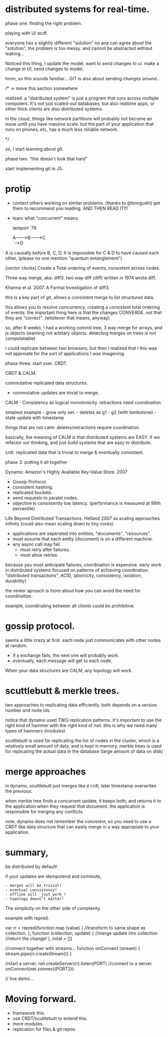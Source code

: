 # distributed systems for real-time.

phase one: finding the right problem.

playing with UI stuff.

everyone has a slightly different "solution"
no ane can agree about the "solution",
the problem is too messy. 
and cannot be abstracted without leaking...

Noticed this thing,
I update the model, want to send changes to ui.
make a change in UI, send changes to model.

hmm, so this sounds familiar... 
GIT is also about sending changes around...

/* -> move this section somewhere

realized: a "distributed system" is just a program that runs across
multiple computers. It's not just scaled-out databases, but also realtime apps,
or other thick clients are also distributed systems. 

in the cloud, things like network partitions will probably not become an issue
untill you have massive scale. but the part of your application that runs on phones, etc,
has a much less reliable network.

*/

so, I start learning about git. 

phase two: "this doesn't look that hard"

start implementing git in JS.


# protip

- contact others working on similar problems.
  (thanks to @bnogushi)
  get them to recommend you reading.
  AND THEN READ IT!!!

- learn what "concurrent" means.

  lamport '79
  
  A--->B--->C
       \
        `-->D

A is causally before B, C, D. 
It is impossible for C & D to have caused each other,
(please no one mention "quantum entanglement")

[vector clocks] Create a Total ordering of events, consistent across nodes.

Three way merge, aka: diff3.
two way diff (diff) written in 1974 wrote diff.

Khanna et al. 2007. A Formal Investigation of diff3.

this is a key part of git, allows a consistent merge to list structured data.

this allows you to resolve concurrency, creating a consistent total ordering of events.
the important thing here is that the changes CONVERGE. not that they are "correct".
(whatever that means, anyway)

so, after 6 weeks, I had a working commit tree, 
3 way merge for arrays, and js objects
(warning not arbitary objects. detecting merges on trees is not computatable)

I could replicate between two browsers. but then I realized that I this was not approiate 
for the sort of applications I was imagening.

phase three: start over. CRDT.

CRDT & CALM. 

commutative replicated data structures. 
  - commutative updates are trivial to merge.

CALM - Consistency as logical monotonicity.
retractions need coordination.

simplest example - grow only set.
                 - deletes as g1 - g2 (with tombstone)
                 - state update with timestamp

things that are not calm: deletes/retractions require coordination.

basically, the meaning of CALM is that distributed systems are EASY.
if we refactor our thinking, and just build systems that are easy to distribute.

crdt. 
replicated data that is trivial to merge & eventually consistent.

phase 3: putting it all together

Dynamo: Amazon's Highly Available Key-Value Store. 2007

  - Gossip Protocol.
  - consistent hashing.
  - replicated buckets.
  - send requests to paralel nodes.
  - objective is consistently low latency.
    (performance is measured at 99th percentile)

Life Beyond Distributed Transactions. Helland 2007
  as scaling approaches infinity (could also mean scaling down to tiny cores)
  -  applications are seperated into entities, "documents", "resources".
  - must assume that each entity (document) is on a different machine.
  - any async call may fail.
    - must retry after failures.
    - must allow retries.

  because you must anticipate failures, coordination is expensive.
  early work in distributed systems focused on patterns of achieving coordination.
  "distributed transactions", ACID, (atomicity, consistency, isolation, durability)

  the newer aproach is more about how you can avoid the need for coordination.

  example, coordinating between all clients could be prohibitive.

# gossip protocol.

seems a little crazy at first. each node just communicates with other nodes at random.

  - if a exchange fails, the next one will probably work.
  - eventually, each message will get to each node.

When your data structures are CALM, any topology will work.

# scuttlebutt & merkle trees.

  two approaches to replicating data efficiently.
  both depends on a version number and node ids.

  notice that dynamo used TWO replication patterns.
  it's important to use the right kind of hammer with the right kind of nail.
  this is why we need many types of hammers (modules)

  scuttlebutt is used for replicating the list of nodes in the cluster,
  which is a relatively small amount of data, and is kept in memory.
  merkle trees is used for replicating the actual data in the database
  (large amount of data on disk)

# merge approaches

in dynamo, scuttlebutt just merges like a crdt, 
later timestamp overwrites the previous.

when merkle tree finds a concurrent update, it keeps both,
and returns it to the application when they request that document.
the application is responsible for merging any conflicts.

note, dynamo does not remember the concestor, 
so you need to use a CRDT like data structure
that can easily merge in a way appropiate to your application.

# summary,

  be distributed by default!

  if your updates are idempotend and commute,

    - merges will be trivial!
    - eventual consistency!
    - offline will _just_work_!
    - topology doesn't matter!

The simplicity on the other side of complexity.

example with repred.

var rr = repred(function map (value) {
  //transform to same shape as collection.
}, function (collection, update) {
  //merge update into collection
  //return the change!
}, inital = [])

//connect together with streams...
function onConnect (stream) {
  stream.pipe(rr.createStream())
}

//start a server.
net.createServer(rr).listen(PORT)
//connect to a server.
onConnect(net.connect(PORT2))

// live demo...

# Moving forward.

  * framework this. 
  * use CRDT/scuttlebutt to extend this.
  * more modules.
  * replication for files & git repos.


